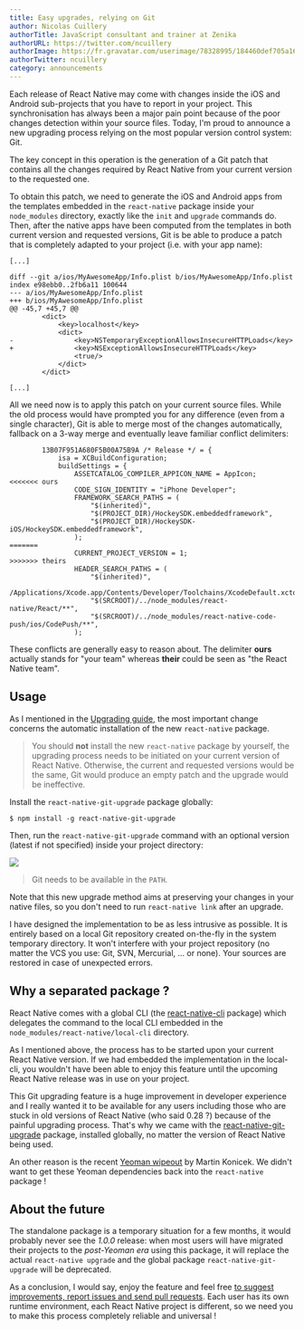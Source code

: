 ```yaml
---
title: Easy upgrades, relying on Git
author: Nicolas Cuillery
authorTitle: JavaScript consultant and trainer at Zenika
authorURL: https://twitter.com/ncuillery
authorImage: https://fr.gravatar.com/userimage/78328995/184460def705a160fd8edadc04f60eaf.jpg?size=128
authorTwitter: ncuillery
category: announcements
---
```


Each release of React Native may come with changes inside the iOS and Android sub-projects that you have to report in your project. This synchronisation has always been a major pain point because of the poor changes detection within your source files. Today, I'm proud to announce a new upgrading process relying on the most popular version control system: Git.

The key concept in this operation is the generation of a Git patch that contains all the changes required by React Native from your current version to the requested one.

To obtain this patch, we need to generate the iOS and Android apps from the templates embedded in the `react-native` package inside your `node_modules` directory, exactly like the `init` and `upgrade` commands do. Then, after the native apps have been computed from the templates in both current version and requested versions, Git is be able to produce a patch that is completely adapted to your project (i.e. with your app name):

```
[...]

diff --git a/ios/MyAwesomeApp/Info.plist b/ios/MyAwesomeApp/Info.plist
index e98ebb0..2fb6a11 100644
--- a/ios/MyAwesomeApp/Info.plist
+++ b/ios/MyAwesomeApp/Info.plist
@@ -45,7 +45,7 @@
 		<dict>
 			<key>localhost</key>
 			<dict>
-				<key>NSTemporaryExceptionAllowsInsecureHTTPLoads</key>
+				<key>NSExceptionAllowsInsecureHTTPLoads</key>
 				<true/>
 			</dict>
 		</dict>
 		
[...]
```

All we need now is to apply this patch on your current source files. While the old process would have prompted you for any difference (even from a single character), Git is able to merge most of the changes automatically, fallback on a 3-way merge and eventually leave familiar conflict delimiters:

```
		13B07F951A680F5B00A75B9A /* Release */ = {
			isa = XCBuildConfiguration;
			buildSettings = {
				ASSETCATALOG_COMPILER_APPICON_NAME = AppIcon;
<<<<<<< ours
				CODE_SIGN_IDENTITY = "iPhone Developer";
				FRAMEWORK_SEARCH_PATHS = (
					"$(inherited)",
					"$(PROJECT_DIR)/HockeySDK.embeddedframework",
					"$(PROJECT_DIR)/HockeySDK-iOS/HockeySDK.embeddedframework",
				);
=======
				CURRENT_PROJECT_VERSION = 1;
>>>>>>> theirs
				HEADER_SEARCH_PATHS = (
					"$(inherited)",
					/Applications/Xcode.app/Contents/Developer/Toolchains/XcodeDefault.xctoolchain/usr/include,
					"$(SRCROOT)/../node_modules/react-native/React/**",
					"$(SRCROOT)/../node_modules/react-native-code-push/ios/CodePush/**",
				);
```

These conflicts are generally easy to reason about. The delimiter **ours** actually stands for "your team" whereas **their** could be seen as "the React Native team".

## Usage

As I mentioned in the [Upgrading guide](http://facebook.github.io/react-native/releases/next/docs/upgrading.html), the most important change concerns the automatic installation of the new `react-native` package.

> You should **not** install the new `react-native` package by yourself, the upgrading process needs to be initiated on your current version of React Native. Otherwise, the current and requested versions would be the same, Git would produce an empty patch and the upgrade would be ineffective.

Install the `react-native-git-upgrade` package globally:

```shell
$ npm install -g react-native-git-upgrade
```

Then, run the `react-native-git-upgrade` command with an optional version (latest if not specified) inside your project directory:

![](/react-native/blog/img/git-upgrade-output.png)

> Git needs to be available in the `PATH`.

Note that this new upgrade method aims at preserving your changes in your native files, so you don't need to run `react-native link` after an upgrade.

I have designed the implementation to be as less intrusive as possible. It is entirely based on a local Git repository created on-the-fly in the system temporary directory. It won't interfere with your project repository (no matter the VCS you use: Git, SVN, Mercurial, ... or none). Your sources are restored in case of unexpected errors.

## Why a separated package ?

React Native comes with a global CLI (the [react-native-cli](https://www.npmjs.com/package/react-native-cli) package) which delegates the command to the local CLI embedded in the `node_modules/react-native/local-cli` directory.

As I mentioned above, the process has to be started upon your current React Native version. If we had embedded the implementation in the local-cli, you wouldn't have been able to enjoy this feature until the upcoming React Native release was in use on your project.

This Git upgrading feature is a huge improvement in developer experience and I really wanted it to be available for any users including those who are stuck in old versions of React Native (who said 0.28 ?) because of the painful upgrading process. That's why we came with the [react-native-git-upgrade](https://www.npmjs.com/package/react-native-git-upgrade) package, installed globally, no matter the version of React Native being used.

An other reason is the recent [Yeoman wipeout](https://twitter.com/martinkonicek/status/800730190141857793) by Martin Konicek. We didn't want to get these Yeoman dependencies back into the `react-native` package !

## About the future

The standalone package is a temporary situation for a few months, it would probably never see the _1.0.0_ release: when most users will have migrated their projects to the _post-Yeoman era_ using this package, it will replace the actual `react-native upgrade` and the global package `react-native-git-upgrade` will be deprecated.

As a conclusion, I would say, enjoy the feature and feel free [to suggest improvements, report issues and send pull requests](https://github.com/facebook/react-native/issues). Each user has its own runtime environment, each React Native project is different, so we need you to make this process completely reliable and universal !
